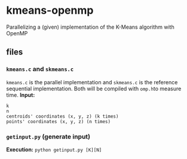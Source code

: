 # kmeans-openmp
Parallelizing a (given) implementation of the K-Means algorithm with OpenMP

## files
### `kmeans.c` and `skmeans.c`
`kmeans.c` is the parallel implementation and `skmeans.c` is the reference sequential implementation. Both will be compiled with `omp.h`to measure time.
**Input:**
```
k
n
centroids' coordinates (x, y, z) (k times)
points' coordinates (x, y, z) (n times)
```

### `getinput.py` (generate input)
**Execution:** `python getinput.py [K][N]`
